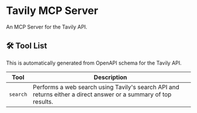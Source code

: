 # Tavily MCP Server

An MCP Server for the Tavily API.

## 🛠️ Tool List

This is automatically generated from OpenAPI schema for the Tavily API.


| Tool | Description |
|------|-------------|
| `search` | Performs a web search using Tavily's search API and returns either a direct answer or a summary of top results. |
